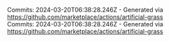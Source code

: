 Commits: 2024-03-20T06:38:28.246Z - Generated via https://github.com/marketplace/actions/artificial-grass
<br>
Commits: 2024-03-20T06:38:28.246Z - Generated via https://github.com/marketplace/actions/artificial-grass
<br>
